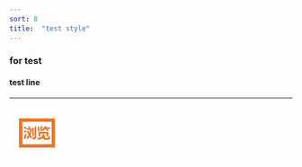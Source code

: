 ```yaml
---
sort: 8
title:  "test style"
---
```


### for test
#### test line

---

![icon](https://raw.githubusercontent.com/deactor/deactor.github.io/master/imgs/icon.png)

